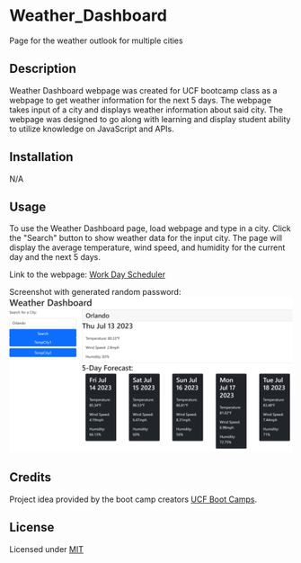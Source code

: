 # Weather_Dashboard
Page for the weather outlook for multiple cities


## Description

Weather Dashboard webpage was created for UCF bootcamp class as a webpage to get weather information for the next 5 days. The webpage takes input of a city and displays weather information about said city. The webpage was designed to go along with learning and display student ability to utilize knowledge on JavaScript and APIs.


## Installation

N/A


## Usage

To use the Weather Dashboard page, load webpage and type in a city. Click the "Search" button to show weather data for the input city. The page will display the average temperature, wind speed, and humidity for the current day and the next 5 days.

Link to the webpage: [Work Day Scheduler]()

Screenshot with generated random password:
![Screenshot of Webpage with city details shown](./assets/images/screenshot.png)

## Credits

Project idea provided by the boot camp creators [UCF Boot Camps](https://bootcamp.ce.ucf.edu/).


## License

Licensed under [MIT](LICENSE)
